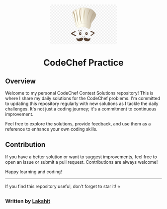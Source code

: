 <p align="center">
  <a href="https://github.com/Lakshit2604/CodeChef-Practice">
    <img src="https://github.com/Lakshit2604/CodeChef-Practice/blob/main/content/codechef.png" height="128">
  </a>
  <h1 align="center">CodeChef Practice</h1>
</p>

## Overview

Welcome to my personal CodeChef Contest Solutions repository! This is where I share my daily solutions for the CodeChef problems. I'm committed to updating this repository regularly with new solutions as I tackle the daily challenges. It's not just a coding journey; it's a commitment to continuous improvement.

Feel free to explore the solutions, provide feedback, and use them as a reference to enhance your own coding skills.


## Contribution

If you have a better solution or want to suggest improvements, feel free to open an issue or submit a pull request. Contributions are always welcome!


Happy learning and coding!

---

If you find this repository useful, don't forget to star it! ⭐️

### Written by [Lakshit](https://github.com/Lakshit2604)
